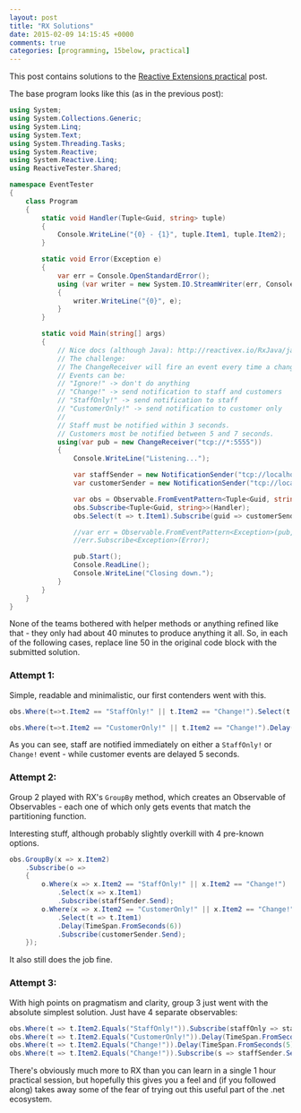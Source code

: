 ```yaml
---
layout: post
title: "RX Solutions"
date: 2015-02-09 14:15:45 +0000
comments: true
categories: [programming, 15below, practical]
---
```

This post contains solutions to the [Reactive Extensions practical](/exploring-reactive-extensions/) post.

<!--more-->

The base program looks like this (as in the previous post):

``` csharp
using System;
using System.Collections.Generic;
using System.Linq;
using System.Text;
using System.Threading.Tasks;
using System.Reactive;
using System.Reactive.Linq;
using ReactiveTester.Shared;

namespace EventTester
{
    class Program
    {
        static void Handler(Tuple<Guid, string> tuple)
        {
            Console.WriteLine("{0} - {1}", tuple.Item1, tuple.Item2);
        }

        static void Error(Exception e)
        {
            var err = Console.OpenStandardError();
            using (var writer = new System.IO.StreamWriter(err, Console.OutputEncoding))
            {
                writer.WriteLine("{0}", e);
            }
        }

        static void Main(string[] args)
        {
            // Nice docs (although Java): http://reactivex.io/RxJava/javadoc/rx/Observable.html
            // The challenge:
            // The ChangeReceiver will fire an event every time a change is received.
            // Events can be:
            // "Ignore!" -> don't do anything
            // "Change!" -> send notification to staff and customers
            // "StaffOnly!" -> send notification to staff
            // "CustomerOnly!" -> send notification to customer only
            //
            // Staff must be notified within 3 seconds.
            // Customers most be notified between 5 and 7 seconds.
            using(var pub = new ChangeReceiver("tcp://*:5555"))
            {
                Console.WriteLine("Listening...");

                var staffSender = new NotificationSender("tcp://localhost:5556");
                var customerSender = new NotificationSender("tcp://localhost:5557");

                var obs = Observable.FromEventPattern<Tuple<Guid, string>>(pub, "ChangeRecieved").Select(ep => ep.EventArgs);
                obs.Subscribe<Tuple<Guid, string>>(Handler);
                obs.Select(t => t.Item1).Subscribe(guid => customerSender.Send(guid));

                //var err = Observable.FromEventPattern<Exception>(pub, "OnError").Select(ep => ep.EventArgs);
                //err.Subscribe<Exception>(Error);

                pub.Start();
                Console.ReadLine();
                Console.WriteLine("Closing down.");
            }
        }
    }
}
```

None of the teams bothered with helper methods or anything refined like that - they only had about 40 minutes to produce anything it all. So, in each of the following cases, replace line 50 in the original code block with the submitted solution.

### Attempt 1:

Simple, readable and minimalistic, our first contenders went with this.

``` csharp
obs.Where(t=>t.Item2 == "StaffOnly!" || t.Item2 == "Change!").Select(t => t.Item1).Subscribe(guid => staffSender.Send(guid));

obs.Where(t=>t.Item2 == "CustomerOnly!" || t.Item2 == "Change!").Delay(TimeSpan.FromSeconds(5)).Select(t => t.Item1).Subscribe(guid => customerSender.Send(guid));
```

As you can see, staff are notified immediately on either a ``StaffOnly!`` or ``Change!`` event - while customer events are delayed 5 seconds.

### Attempt 2:

Group 2 played with RX's ``GroupBy`` method, which creates an Observable of Observables - each one of which only gets events that match the partitioning function.

Interesting stuff, although probably slightly overkill with 4 pre-known options.

```csharp
obs.GroupBy(x => x.Item2)
    .Subscribe(o =>
    {
        o.Where(x => x.Item2 == "StaffOnly!" || x.Item2 == "Change!")
            .Select(x => x.Item1)
            .Subscribe(staffSender.Send);
        o.Where(x => x.Item2 == "CustomerOnly!" || x.Item2 == "Change!")
            .Select(t => t.Item1)
            .Delay(TimeSpan.FromSeconds(6))
            .Subscribe(customerSender.Send);
    });
```

It also still does the job fine.

### Attempt 3:

With high points on pragmatism and clarity, group 3 just went with the absolute simplest solution. Just have 4 separate observables:

``` csharp
obs.Where(t => t.Item2.Equals("StaffOnly!")).Subscribe(staffOnly => staffSender.Send(staffOnly.Item1));
obs.Where(t => t.Item2.Equals("CustomerOnly!")).Delay(TimeSpan.FromSeconds(5)).Subscribe(customerOnly => customerSender.Send(customerOnly.Item1));
obs.Where(t => t.Item2.Equals("Change!")).Delay(TimeSpan.FromSeconds(5)).Subscribe(s => customerSender.Send(s.Item1));
obs.Where(t => t.Item2.Equals("Change!")).Subscribe(s => staffSender.Send(s.Item1));
```

There's obviously much more to RX than you can learn in a single 1 hour practical session, but hopefully this gives you a feel and (if you followed along) takes away some of the fear of trying out this useful part of the .net ecosystem.
